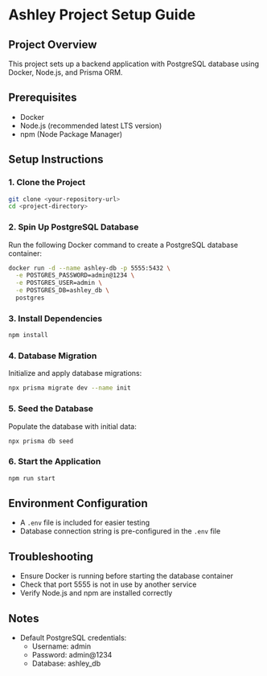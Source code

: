 # Ashley Project Setup Guide

## Project Overview
This project sets up a backend application with PostgreSQL database using Docker, Node.js, and Prisma ORM.

## Prerequisites
- Docker
- Node.js (recommended latest LTS version)
- npm (Node Package Manager)

## Setup Instructions

### 1. Clone the Project
```bash
git clone <your-repository-url>
cd <project-directory>
```

### 2. Spin Up PostgreSQL Database
Run the following Docker command to create a PostgreSQL database container:
```bash
docker run -d --name ashley-db -p 5555:5432 \
  -e POSTGRES_PASSWORD=admin@1234 \
  -e POSTGRES_USER=admin \
  -e POSTGRES_DB=ashley_db \
  postgres
```

### 3. Install Dependencies
```bash
npm install
```

### 4. Database Migration
Initialize and apply database migrations:
```bash
npx prisma migrate dev --name init
```

### 5. Seed the Database
Populate the database with initial data:
```bash
npx prisma db seed
```

### 6. Start the Application
```bash
npm run start
```

## Environment Configuration
- A `.env` file is included for easier testing
- Database connection string is pre-configured in the `.env` file

## Troubleshooting
- Ensure Docker is running before starting the database container
- Check that port 5555 is not in use by another service
- Verify Node.js and npm are installed correctly

## Notes
- Default PostgreSQL credentials:
  - Username: admin
  - Password: admin@1234
  - Database: ashley_db
